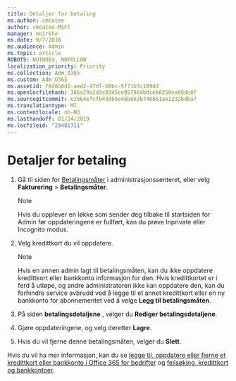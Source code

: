 ```yaml
---
title: Detaljer for betaling
ms.author: cmcatee
author: cmcatee-MSFT
manager: mnirkhe
ms.date: 9/7/2018
ms.audience: Admin
ms.topic: article
ROBOTS: NOINDEX, NOFOLLOW
localization_priority: Priority
ms.collection: Adm_O365
ms.custom: Adm_O365
ms.assetid: f8d8b8d1-aed2-47df-b9bc-5f71b3c109dd
ms.openlocfilehash: 366a29a2d3c0345ce857904bdceb8250ea88dc0f
ms.sourcegitcommit: e2864efcfb493b6e46b662b746661a61232bdba7
ms.translationtype: MT
ms.contentlocale: nb-NO
ms.lasthandoff: 01/24/2019
ms.locfileid: "29481711"
---
```

# <a name="update-payment-details"></a>Detaljer for betaling

1. Gå til siden for [Betalingsmåter](https://go.microsoft.com/fwlink/p/?linkid=2018806) i administrasjonssenteret, eller velg **Fakturering** \> **Betalingsmåter**.
    
    > [!NOTE]
    > Hvis du opplever en løkke som sender deg tilbake til startsiden for Admin før oppdateringene er fullført, kan du prøve Inprivate eller Incognito modus. 
  
2. Velg kredittkort du vil oppdatere.
    
    > [!NOTE]
    > Hvis en annen admin lagt til betalingsmåten, kan du ikke oppdatere kredittkort eller bankkonto informasjon for den. Hvis kredittkortet er i ferd å utløpe, og andre administratoren ikke kan oppdatere den, kan du forhindre service avbrudd ved å legge til et annet kredittkort eller en ny bankkonto for abonnementet ved å velge **Legg til betalingsmåten**. 
  
3. På siden **betalingsdetaljene** , velger du **Rediger betalingsdetaljene**.
    
4. Gjøre oppdateringene, og velg deretter **Lagre**.
    
5. Hvis du vil fjerne denne betalingsmåten, velger du **Slett**.
    
Hvis du vil ha mer informasjon, kan du se [legge til, oppdatere eller fjerne et kredittkort eller bankkonto i Office 365 for bedrifter](https://support.office.com/article/30ba9c83-50d8-4020-90ed-830a5b8c8724) og [feilsøking, kredittkort og bankkontoer](https://support.office.com/article/30ba9c83-50d8-4020-90ed-830a5b8c8724).
  

